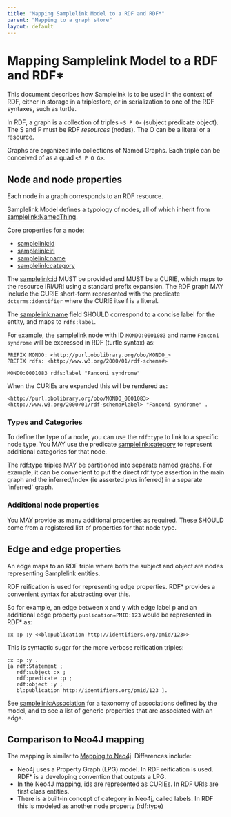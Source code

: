 ```yaml
---
title: "Mapping Samplelink Model to a RDF and RDF*"
parent: "Mapping to a graph store"
layout: default
---
```


# Mapping Samplelink Model to a RDF and RDF*

This document describes how Samplelink is to be used in the context of
RDF, either in storage in a triplestore, or in serialization to one of
the RDF syntaxes, such as turtle.

In RDF, a graph is a collection of triples `<S P O>` (subject
predicate object). The S and P must be RDF _resources_ (nodes). The O
can be a literal or a resource.

Graphs are organized into collections of Named Graphs. Each triple can be conceived of as a quad `<S P O G>`.

## Node and node properties

Each node in a graph corresponds to an RDF resource.

Samplelink Model defines a typology of nodes, all of which inherit from [samplelink:NamedThing](../docs/NamedThing).

Core properties for a node:
 - [samplelink:id](../docs/id)
 - [samplelink:iri](../docs/iri)
 - [samplelink:name](../docs/name)
 - [samplelink:category](../docs/category)

The [samplelink:id](../docs/id) MUST be provided and MUST be a CURIE, which maps to the resource IRI/URI 
using a standard prefix expansion. The RDF graph MAY include the CURIE short-form represented 
with the predicate `dcterms:identifier` where the CURIE itself is a literal.

The [samplelink:name](../docs/name) field SHOULD correspond to a concise label for the entity, and maps 
to `rdfs:label`.

For example, the samplelink node with ID `MONDO:0001083` and name
`Fanconi syndrome` will be expressed in RDF (turtle syntax) as:

```turtle
PREFIX MONDO: <http://purl.obolibrary.org/obo/MONDO_>
PREFIX rdfs: <http://www.w3.org/2000/01/rdf-schema#> 

MONDO:0001083 rdfs:label "Fanconi syndrome"
```

When the CURIEs are expanded this will be rendered as:

```turtle
<http://purl.obolibrary.org/obo/MONDO_0001083> <http://www.w3.org/2000/01/rdf-schema#label> "Fanconi syndrome" .
```


### Types and Categories

To define the type of a node, you can use the `rdf:type` to link to a specific node type. You MAY use
the predicate [samplelink:category](../docs/category) to represent additional categories for that node. 

The rdf:type triples MAY be partitioned into separate named
graphs. For example, it can be convenient to put the direct rdf:type
assertion in the main graph and the inferred/index (ie asserted plus
inferred) in a separate 'inferred' graph.

### Additional node properties

You MAY provide as many additional properties as required.
These SHOULD come from a registered list of properties for that node type.

## Edge and edge properties

An edge maps to an RDF triple where both the subject and object are nodes representing Samplelink entities.

RDF reification is used for representing edge properties. RDF*
provides a convenient syntax for abstracting over this.

So for example, an edge between x and y with edge label p and an
additional edge property `publication=PMID:123` would be represented
in RDF* as:

```
:x :p :y <<bl:publication http://identifiers.org/pmid/123>>
```

This is syntactic sugar for the more verbose reification triples:

```
:x :p :y .
[a rdf:Statement ;
   rdf:subject :x ;
   rdf:predicate :p ;
   rdf:object :y ;
   bl:publication http://identifiers.org/pmid/123 ].
```


See [samplelink:Association](../docs/Association) for a taxonomy of associations defined by the model, and 
to see a list of generic properties that are associated with an edge.


## Comparison to Neo4J mapping

The mapping is similar to [Mapping to Neo4j](mapping-neo4j). Differences include:

 * Neo4j uses a Property Graph (LPG) model. In RDF reification is used. RDF* is a developing convention that outputs a LPG.
 * In the Neo4J mapping, ids are represented as CURIEs. In RDF URIs are first class entities.
 * There is a built-in concept of category in Neo4j, called labels. In RDF this is modeled as another node property (rdf:type)

